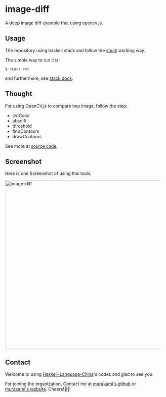 # image-diff
A deep image diff example that using opencv.js.

## Usage
The repository using haskell stack and follow the [stack](https://docs.haskellstack.org/en/stable) working way.

The simple way to run it is:
```shell
$ stack run
```

and furthermore, see [stack docs](https://docs.haskellstack.org/en/stable).

## Thought
For using OpenCV.js to compare twp image, follow the step:
- cvtColor
- absdiff
- threshold
- findContours
- drawContours

See more at [source code](https://github.com/Haskell-Language-China/image-diff/blob/main/src/Action.hs).

## Screenshot
Here is one Screenshot of using this tools.

<img width="545" alt="image-diff" src="https://user-images.githubusercontent.com/28294081/190964828-98e71fa5-7948-412e-a3fe-815b965ba9b6.png">

## Contact
Welcome to using [Haskell-Language-China](https://github.com/Haskell-Language-China)'s codes and glad to see you. 

For joining the organization, Contact me at [murakami's github](https://github.com/MurakamiKennzo) or [murakami's website](https://murakamikennzo.github.io). Cheers!🤗🍻
